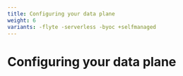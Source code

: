 ```yaml
---
title: Configuring your data plane
weight: 6
variants: -flyte -serverless -byoc +selfmanaged
---
```


# Configuring your data plane